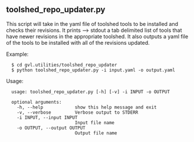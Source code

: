 ## toolshed_repo_updater.py

This script will take in the yaml file of toolshed tools to be installed and checks their revisions. It prints --> stdout a tab delimited list of tools that have newer revisions in the appropriate toolshed. It also outputs a yaml file of the tools to be installed with all of the revisions updated.

Example:

      $ cd gvl.utilities/toolshed_repo_updater
      $ python toolshed_repo_updater.py -i input.yaml -o output.yaml

Usage:

      usage: toolshed_repo_updater.py [-h] [-v] -i INPUT -o OUTPUT

      optional arguments:
        -h, --help            show this help message and exit
        -v, --verbose         Verbose output to STDERR
        -i INPUT, --input INPUT
                              Input file name
        -o OUTPUT, --output OUTPUT
                              Output file name
